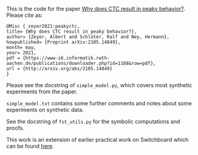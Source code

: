 This is the code for the paper [Why does CTC result in peaky behavior?](https://arxiv.org/abs/2105.14849).
Please cite as:
```
@Misc { zeyer2021:peakyctc,
title= {Why does CTC result in peaky behavior?},
author= {Zeyer, Albert and Schlüter, Ralf and Ney, Hermann},
howpublished= {Preprint arXiv:2105.14849},
month= may,
year= 2021,
pdf = {https://www-i6.informatik.rwth-aachen.de/publications/downloader.php?id=1188&row=pdf},
url = {http://arxiv.org/abs/2105.14849}
}
```

Please see the docstring of `simple_model.py`,
which covers most synthetic experiments from the paper.

`simple_model.txt` contains some further comments and notes about some experiments on synthetic data.

See the docstring of `fst_utils.py` for the symbolic computations and proofs.

This work is an extension of earlier practical work on Switchboard
which can be found [here](https://github.com/rwth-i6/returnn-experiments/tree/master/2016-ctc-paper).

